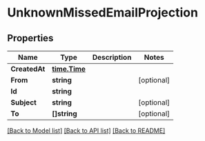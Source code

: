 # UnknownMissedEmailProjection

## Properties

Name | Type | Description | Notes
------------ | ------------- | ------------- | -------------
**CreatedAt** | [**time.Time**](time.Time) |  | 
**From** | **string** |  | [optional] 
**Id** | **string** |  | 
**Subject** | **string** |  | [optional] 
**To** | **[]string** |  | [optional] 

[[Back to Model list]](../README#documentation-for-models) [[Back to API list]](../README#documentation-for-api-endpoints) [[Back to README]](../README)


